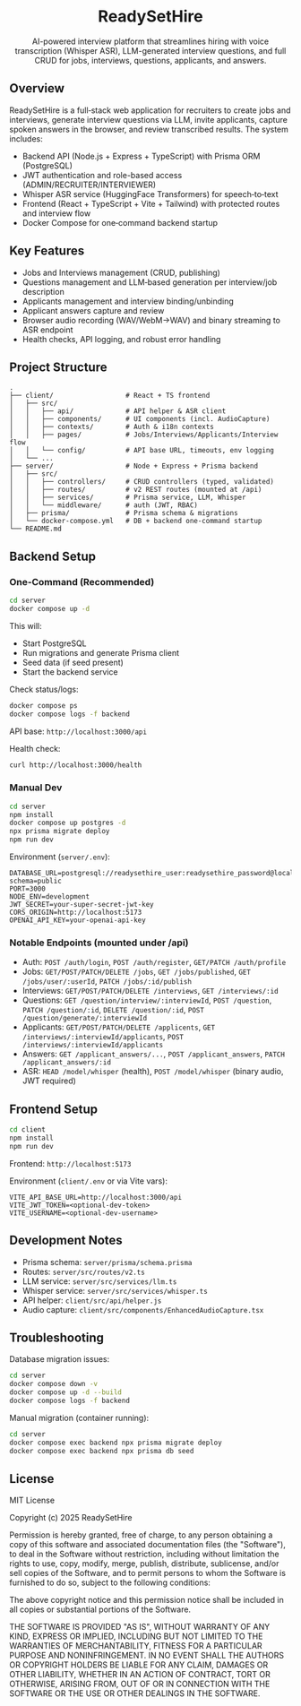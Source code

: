 <div align="center">

# ReadySetHire

AI-powered interview platform that streamlines hiring with voice transcription (Whisper ASR), LLM-generated interview questions, and full CRUD for jobs, interviews, questions, applicants, and answers.

</div>

## Overview

ReadySetHire is a full‑stack web application for recruiters to create jobs and interviews, generate interview questions via LLM, invite applicants, capture spoken answers in the browser, and review transcribed results. The system includes:

- Backend API (Node.js + Express + TypeScript) with Prisma ORM (PostgreSQL)
- JWT authentication and role-based access (ADMIN/RECRUITER/INTERVIEWER)
- Whisper ASR service (HuggingFace Transformers) for speech‑to‑text
- Frontend (React + TypeScript + Vite + Tailwind) with protected routes and interview flow
- Docker Compose for one‑command backend startup

## Key Features

- Jobs and Interviews management (CRUD, publishing)
- Questions management and LLM‑based generation per interview/job description
- Applicants management and interview binding/unbinding
- Applicant answers capture and review
- Browser audio recording (WAV/WebM→WAV) and binary streaming to ASR endpoint
- Health checks, API logging, and robust error handling

## Project Structure

```
.
├── client/                  # React + TS frontend
│   ├── src/
│   │   ├── api/             # API helper & ASR client
│   │   ├── components/      # UI components (incl. AudioCapture)
│   │   ├── contexts/        # Auth & i18n contexts
│   │   ├── pages/           # Jobs/Interviews/Applicants/Interview flow
│   │   └── config/          # API base URL, timeouts, env logging
│   └── ...
├── server/                  # Node + Express + Prisma backend
│   ├── src/
│   │   ├── controllers/     # CRUD controllers (typed, validated)
│   │   ├── routes/          # v2 REST routes (mounted at /api)
│   │   ├── services/        # Prisma service, LLM, Whisper
│   │   └── middleware/      # auth (JWT, RBAC)
│   ├── prisma/              # Prisma schema & migrations
│   └── docker-compose.yml   # DB + backend one‑command startup
└── README.md
```

## Backend Setup

### One‑Command (Recommended)
```bash
cd server
docker compose up -d
```
This will:
- Start PostgreSQL
- Run migrations and generate Prisma client
- Seed data (if seed present)
- Start the backend service

Check status/logs:
```bash
docker compose ps
docker compose logs -f backend
```

API base: `http://localhost:3000/api`

Health check:
```bash
curl http://localhost:3000/health
```

### Manual Dev
```bash
cd server
npm install
docker compose up postgres -d
npx prisma migrate deploy
npm run dev
```

Environment (`server/.env`):
```
DATABASE_URL=postgresql://readysethire_user:readysethire_password@localhost:5432/readysethire?schema=public
PORT=3000
NODE_ENV=development
JWT_SECRET=your-super-secret-jwt-key
CORS_ORIGIN=http://localhost:5173
OPENAI_API_KEY=your-openai-api-key
```

### Notable Endpoints (mounted under /api)
- Auth: `POST /auth/login`, `POST /auth/register`, `GET/PATCH /auth/profile`
- Jobs: `GET/POST/PATCH/DELETE /jobs`, `GET /jobs/published`, `GET /jobs/user/:userId`, `PATCH /jobs/:id/publish`
- Interviews: `GET/POST/PATCH/DELETE /interviews`, `GET /interviews/:id`
- Questions: `GET /question/interview/:interviewId`, `POST /question`, `PATCH /question/:id`, `DELETE /question/:id`, `POST /question/generate/:interviewId`
- Applicants: `GET/POST/PATCH/DELETE /applicents`, `GET /interviews/:interviewId/applicants`, `POST /interviews/:interviewId/applicants`
- Answers: `GET /applicant_answers/...`, `POST /applicant_answers`, `PATCH /applicant_answers/:id`
- ASR: `HEAD /model/whisper` (health), `POST /model/whisper` (binary audio, JWT required)

## Frontend Setup
```bash
cd client
npm install
npm run dev
```
Frontend: `http://localhost:5173`

Environment (`client/.env` or via Vite vars):
```
VITE_API_BASE_URL=http://localhost:3000/api
VITE_JWT_TOKEN=<optional-dev-token>
VITE_USERNAME=<optional-dev-username>
```



## Development Notes
- Prisma schema: `server/prisma/schema.prisma`
- Routes: `server/src/routes/v2.ts`
- LLM service: `server/src/services/llm.ts`
- Whisper service: `server/src/services/whisper.ts`
- API helper: `client/src/api/helper.js`
- Audio capture: `client/src/components/EnhancedAudioCapture.tsx`

## Troubleshooting
Database migration issues:
```bash
cd server
docker compose down -v
docker compose up -d --build
docker compose logs -f backend
```

Manual migration (container running):
```bash
cd server
docker compose exec backend npx prisma migrate deploy
docker compose exec backend npx prisma db seed
```

## License

MIT License

Copyright (c) 2025 ReadySetHire

Permission is hereby granted, free of charge, to any person obtaining a copy
of this software and associated documentation files (the "Software"), to deal
in the Software without restriction, including without limitation the rights
to use, copy, modify, merge, publish, distribute, sublicense, and/or sell
copies of the Software, and to permit persons to whom the Software is
furnished to do so, subject to the following conditions:

The above copyright notice and this permission notice shall be included in all
copies or substantial portions of the Software.

THE SOFTWARE IS PROVIDED "AS IS", WITHOUT WARRANTY OF ANY KIND, EXPRESS OR
IMPLIED, INCLUDING BUT NOT LIMITED TO THE WARRANTIES OF MERCHANTABILITY,
FITNESS FOR A PARTICULAR PURPOSE AND NONINFRINGEMENT. IN NO EVENT SHALL THE
AUTHORS OR COPYRIGHT HOLDERS BE LIABLE FOR ANY CLAIM, DAMAGES OR OTHER
LIABILITY, WHETHER IN AN ACTION OF CONTRACT, TORT OR OTHERWISE, ARISING FROM,
OUT OF OR IN CONNECTION WITH THE SOFTWARE OR THE USE OR OTHER DEALINGS IN THE
SOFTWARE.
